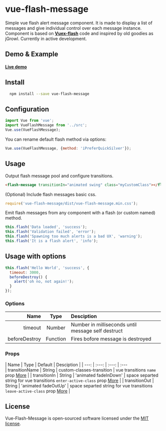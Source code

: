 # vue-flash-message

<p>Simple vue flash alert message component. It is made to display a list of messages and give individual control over each message instance. Component is based on <strong><a href="https://www.npmjs.com/package/vuex-flash">Vuex-flash</a></strong> code and inspired by old goodies as jGrowl. Currently in active development.</p>

## Demo & Example
#### [Live demo](http://test.keen-design.ru/vue-flash-message/)

## Install
```bash
  npm install --save vue-flash-message
```

## Configuration
```javascript
import Vue from 'vue';
import VueFlashMessage from '../src';
Vue.use(VueFlashMessage);
```
You can rename default flash method via options: 
```javascript
Vue.use(VueFlashMessage, {method: 'iPreferQuickSilver'});
```

## Usage
Output flash message pool and configure transitions. 
```html
<flash-message transitionIn="animated swing" class="myCustomClass"></flash-message>
```

(Optional) Include flash messages basic css.
```javascript
require('vue-flash-message/dist/vue-flash-message.min.css');
```

Emit flash messages from any component with a flash (or custom named) method.
```javascript
this.flash('Data loaded', 'success');
this.flash('Validation failed', 'error');
this.flash('Spawning too much alerts is a bad UX', 'warning');
this.flash('It is a flash alert', 'info');
```

## Usage with options
```javascript
this.flash('Hello World', 'success', {
  timeout: 3000,
  beforeDestroy() {
    alert('oh no, not again!');
  }
});
```

### Options
| Name          | Type     | Desciption |
| ---:          |:---:     |:--- |
| timeout       | Number   | Number in milliseconds until message self destruct |
| beforeDestroy | Function | Fires bofore message is destroyed | 

### Props
|     Name       |   Type      |          Default          |              Desciption
|
|     ---:       |    :---:    |           :---:           |                :---    
| transitionName |   String    | custom-classes-transition | vue transitions `name` prop [More](https://vuejs.org/v2/guide/transitions.html#Custom-Transition-Classes)               |
| transitionIn   |   String    | 'animated fadeInDown'     | space separted string for vue transitions `enter-active-class` prop [More](https://vuejs.org/v2/guide/transitions.html#Custom-Transition-Classes) |
| transitionOut  |   String    | 'animated fadeOutUp'      | space separted string for vue transitions `leave-active-class` prop [More](https://vuejs.org/v2/guide/transitions.html#Custom-Transition-Classes) |

## License
<p>Vue-Flash-Message is open-sourced software licensed under the <a href="http://opensource.org/licenses/MIT">MIT license</a>.</p>
